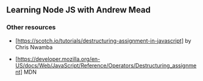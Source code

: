 ## Learning Node JS with Andrew Mead

### Other resources

- [https://scotch.io/tutorials/destructuring-assignment-in-javascript] by Chris Nwamba

- [https://developer.mozilla.org/en-US/docs/Web/JavaScript/Reference/Operators/Destructuring_assignment] MDN
